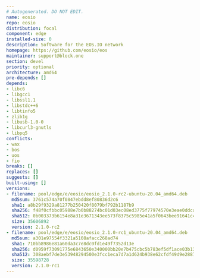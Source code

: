 ```yaml
---
# Autogenerated. DO NOT EDIT.
name: eosio
repo: eosio
distribution: focal
component: edge
installed-size: 0
description: Software for the EOS.IO network
homepage: https://github.com/eosio/eos
maintainer: support@block.one
section: devel
priority: optional
architecture: amd64
pre-depends: []
depends:
- libc6
- libgcc1
- libssl1.1
- libstdc++6
- libtinfo5
- zlib1g
- libusb-1.0-0
- libcurl3-gnutls
- libpq5
conflicts:
- wax
- bos
- uos
- fio
breaks: []
replaces: []
suggests: []
built-using: []
versions:
- filename: pool/edge/e/eosio/eosio_2.1.0-rc2-ubuntu-20.04_amd64.deb
  md5sum: 3761c574a70f0847ebdd8ef80836d2c6
  sha1: a8b29f9329a81277b250420f8079bf792b1187b9
  sha256: f48f0cfbbc05988e7b0b88274bc01d03ec08ed3775f77974570e3eae0ddca569
  sha512: 0b003373b6154e8a31e3671343ee573f8375c5985e41a5f0643bee91641c4daf63e52ff0520222632fd3951f05e3f26d37ec71a8278bdc970ba9bf270c28eb31
  size: 35606892
  version: 2.1.0-rc2
- filename: pool/edge/e/eosio/eosio_2.1.0-rc1_ubuntu-20.04_amd64.deb
  md5sum: a301e97554f3321a5108afacc268ad74
  sha1: 710bb8986e81a60da3c7e8dc0fd1e49f7352d13e
  sha256: d0959f73091775e6843650e340000bb20e7b475cbc5b783ef5df1ace03b13619
  sha512: 308aebf7de3e53948294500e3fcc1eca7d7a1d624b938e62cfdf49d9e288703286f5541a0a86bdad1fa4445571f838a3e938b3a49f21ffa81af665b85dff721c
  size: 35598728
  version: 2.1.0-rc1
---
```

